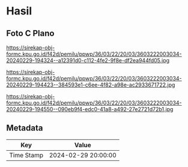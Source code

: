 # Hasil

## Foto C Plano

https://sirekap-obj-formc.kpu.go.id/f42d/pemilu/ppwp/36/03/22/20/03/3603222003034-20240229-194324--a12391d0-c112-4fe2-9f8e-df2ea944fd05.jpg

https://sirekap-obj-formc.kpu.go.id/f42d/pemilu/ppwp/36/03/22/20/03/3603222003034-20240229-194423--384593e1-c6ee-4f82-a98e-ac2933671722.jpg

https://sirekap-obj-formc.kpu.go.id/f42d/pemilu/ppwp/36/03/22/20/03/3603222003034-20240229-194550--090eb9f4-edc0-41a8-a492-27e2721d72b1.jpg


## Metadata

| Key        | Value               |
| ---------- | ------------------- |
| Time Stamp | 2024-02-29 20:00:00 |



